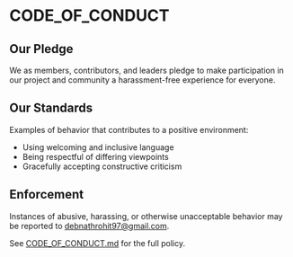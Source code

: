 # CODE_OF_CONDUCT

## Our Pledge

We as members, contributors, and leaders pledge to make participation in our project and community a harassment-free experience for everyone.

## Our Standards

Examples of behavior that contributes to a positive environment:
- Using welcoming and inclusive language
- Being respectful of differing viewpoints
- Gracefully accepting constructive criticism

## Enforcement

Instances of abusive, harassing, or otherwise unacceptable behavior may be reported to debnathrohit97@gmail.com.

See [CODE_OF_CONDUCT.md](./CODE_OF_CONDUCT.md) for the full policy.
